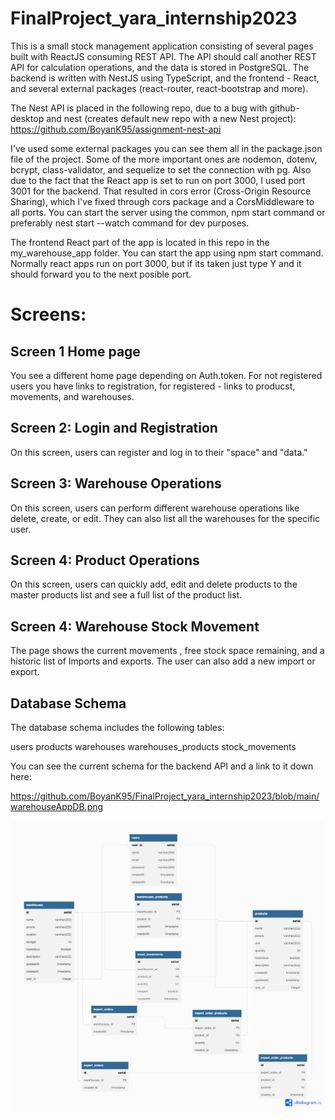 # FinalProject_yara_internship2023
This is a small stock management application consisting of several pages built with ReactJS consuming REST API. The API should call another REST API for calculation operations, and the data is stored in PostgreSQL. The backend is written with NestJS using TypeScript, and the frontend - React, and several external packages (react-router, react-bootstrap and more).


The Nest API is placed in the following repo, due to a bug with github-desktop and nest (creates default new repo with a new Nest project): https://github.com/BoyanK95/assignment-nest-api

I've used some external packages you can see them all in the package.json file of the project. Some of the more important ones are nodemon, dotenv, bcrypt, class-validator, and sequelize to set the connection with pg. Also due to the fact that the React app is set to run on port 3000, I used port 3001 for the backend. That resulted in cors error (Cross-Origin Resource Sharing), which I've fixed through cors package and a CorsMiddleware to all ports.
You can start the server using the common, npm start command or preferably nest start --watch command for dev purposes.

The frontend React part of the app is located in this repo in the my_warehouse_app folder. 
You can start the app using npm start command. Normally react apps run on port 3000, but if its taken just type Y and it should forward you to the next posible port.



# Screens:

## Screen 1 Home page

You see a different home page depending on Auth.token. For not registered users you have links to registration, for registered - links to producst, movements, and warehouses.

## Screen 2: Login and Registration

On this screen, users can register and log in to their "space" and "data."

## Screen 3: Warehouse Operations

On this screen, users can perform different warehouse operations like delete, create, or edit. They can also list all the warehouses for the specific user.

## Screen 4: Product Operations

On this screen, users can quickly add, edit and delete products to the master products list and see a full list of the product list.

## Screen 4: Warehouse Stock Movement

 The page shows the current movements , free stock space remaining, and a historic list of Imports and exports. The user can also add a new import or export.

## Database Schema
The database schema includes the following tables:

users
products
warehouses
warehouses_products
stock_movements


You can see the current schema for the backend API and a link to it down here:

https://github.com/BoyanK95/FinalProject_yara_internship2023/blob/main/warehouseAppDB.png


![Database schema](https://github.com/BoyanK95/FinalProject_yara_internship2023/blob/main/warehouseAppDB.png)
